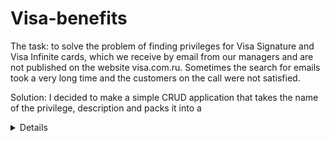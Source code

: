 # Visa-benefits

The task: to solve the problem of finding privileges for Visa Signature and Visa Infinite cards, which we receive by email from our managers and are not published on the website visa.com.ru. Sometimes the search for emails took a very long time and the customers on the call were not satisfied.

Solution: I decided to make a simple CRUD application that takes the name of the privilege, description and packs it into a <details> tag.  I also implemented the TinyMCE library to format the text, which increased readability. 

The technologies that I used: MongoDB, JSX, CSS, Azure services, JavaScript, Node, Express. 

